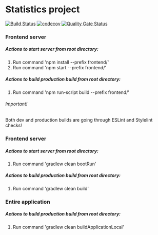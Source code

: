 # Statistics project

[![Build Status](https://travis-ci.com/skosinskiy/statistics.svg?branch=master)](https://travis-ci.com/skosinskiy/statistics)
[![codecov](https://codecov.io/gh/skosinskiy/statistics/branch/master/graph/badge.svg)](https://codecov.io/gh/skosinskiy/statistics)
[![Quality Gate Status](https://sonarcloud.io/api/project_badges/measure?project=statistics&metric=alert_status)](https://sonarcloud.io/dashboard?id=statistics)

### Frontend server
##### Actions to start server from root directory:
1. Run command 'npm install --prefix frontend/'
2. Run command 'npm start --prefix frontend/'
##### Actions to build production build from root directory:
1. Run command 'npm run-script build --prefix frontend/'

###### Important! 

Both dev and production builds are going through ESLint and Stylelint checks!

### Frontend server
##### Actions to start server from root directory:
1. Run command 'gradlew clean bootRun'
##### Actions to build production build from root directory:
1. Run command 'gradlew clean build'

### Entire application
##### Actions to build production build from root directory:
1. Run command 'gradlew clean buildApplicationLocal'
